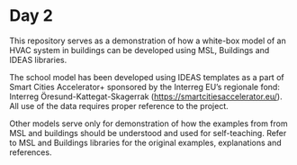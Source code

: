 # Day 2 
This repository serves as a demonstration of how a white-box model of an HVAC system in buildings can be developed using MSL, Buildings and IDEAS libraries. 

The school model has been developed using IDEAS templates as a part of Smart Cities Accelerator+ sponsored by the Interreg EU’s regionale fond: Interreg Öresund-Kattegat-Skagerrak (https://smartcitiesaccelerator.eu/). All use of the data requires proper reference to the project.

Other models serve only for demonstration of how the examples from from MSL and buildings should be understood and used for self-teaching. Refer to MSL and Buildings libraries for the original examples, explanations and references.
